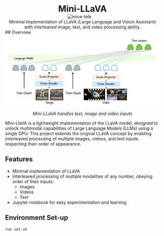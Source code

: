 <!-- <div style="display: flex; align-items: center; margin-bottom: 20px;"> -->
<div align="center">
  <h1 style="margin: 0;">Mini-LLaVA</h1>
  <img src="https://github.com/user-attachments/assets/45681a03-d10f-4e54-ba58-f858dde11dfd" width="300" alt="mice-tele" style="margin-right: 20px;">
  <div>
    <p style="margin: 0;">Minimal Implementation of LLaVA (Large Language and Vision Assistant) with interleaved image, text, and video processing ability.</p>
  </div>
</div>
## Overview

<div align="center">
  <img src="data/mini-llava.png" width="800" alt="Mini-LLaVA">
  <p><em>Mini-LLaVA handles text, image and video inputs</em></p>
</div>


Mini-LlaVA is a lightweight implementation of the LLaVA model, designed to unlock multimodal capabilities of Large Language Models (LLMs) using a single GPU. This project extends the original LLaVA concept by enabling interleaved processing of multiple images, videos, and text inputs respecting their order of appearance.

## Features

- Minimal implementation of LLaVA
- Interleaved processing of multiple modalities of any number, obeying order of their inputs:
  - Images
  - Videos
  - Text
- Jupyter notebook for easy experimentation and learning

## Environment Set-up
```shell
run set.sh
```
